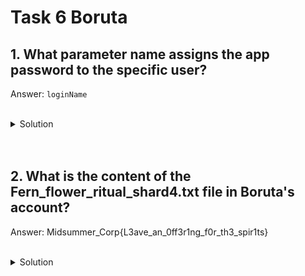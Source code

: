 # Task 6 Boruta

## 1. What parameter name assigns the app password to the specific user?

Answer: `loginName`

<br>

<details>
<summary>Solution</summary>

We must go to the settings. Next we must add Password App.

<img src="./task_6.png" width="700"/>

Now let's see the response.

<img src="./task_6_d.png" width="700"/>

</details>

<br>
<br>

## 2. What is the content of the Fern_flower_ritual_shard4.txt file in Boruta's account?

Answer: Midsummer_Corp{L3ave_an_0ff3r1ng_f0r_th3_spir1ts}

<br> 

<details>
<summary>Solution</summary>

Now we must use Postman extension to synchronize cookies and requests with Postman application.

<img src="./task_6_a.png" width="500"/>

Then we must disable automatic redirect in settings.

<img src="./task_6_e.png" width="700"/>

Now we must get Request Token. 

<img src="./task_6_f.png" width="700"/>

And fill it here.

<img src="./task_6_g.png" width="700"/>

We must also find way to avoid security. We can find it in `www\apps\settings\lib\Controller\AuthSettingsController.php`.

We can deduce that loginName must have space on the end. 

<img src="./task_6_c.png" width="700"/>

Then the request is send, we will get this output.

<img src="./task_6_b.png" width="700"/>

Now we must open Nextcloud program or something another. Fill server ip.

<img src="./task_6_h.png" width="600"/>

Then we must grant access in browser.

<img src="./task_6_i.png" width="700"/> 

<img src="./task_6_j.png" width="700"/> 

Then we need to use app now.

<img src="./task_6_k.png" width="700"/> 

Then we need to open file explorer.

<img src="./task_6_l.png" width="700"/> 

Here we go. We have file with the answer.

<img src="./task_6_m.png" width="700"/> 

</details>